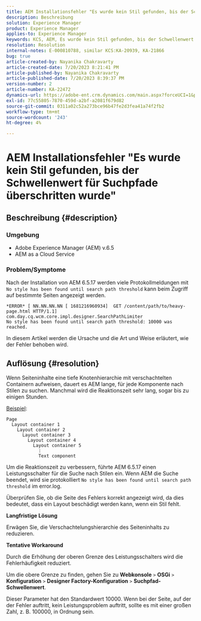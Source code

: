 ```yaml
---
title: AEM Installationsfehler "Es wurde kein Stil gefunden, bis der Schwellenwert für Suchpfade überschritten wurde"
description: Beschreibung
solution: Experience Manager
product: Experience Manager
applies-to: Experience Manager
keywords: KCS, AEM, Es wurde kein Stil gefunden, bis der Schwellenwert für Suchpfade, die Hierarchie der tiefen Knoten, verschachtelte Container
resolution: Resolution
internal-notes: E-000810788, similar KCS:KA-20939, KA-21866
bug: true
article-created-by: Nayanika Chakravarty
article-created-date: 7/20/2023 8:21:41 PM
article-published-by: Nayanika Chakravarty
article-published-date: 7/20/2023 8:39:37 PM
version-number: 2
article-number: KA-22472
dynamics-url: https://adobe-ent.crm.dynamics.com/main.aspx?forceUCI=1&pagetype=entityrecord&etn=knowledgearticle&id=25b2de03-3b27-ee11-9966-6045bd006149
exl-id: 77c55805-7870-459d-a2bf-a2081f679d82
source-git-commit: 0311a02c52a273bce96b47fe2d3fea41a74f2fb2
workflow-type: tm+mt
source-wordcount: '243'
ht-degree: 4%

---
```


# AEM Installationsfehler &quot;Es wurde kein Stil gefunden, bis der Schwellenwert für Suchpfade überschritten wurde&quot;

## Beschreibung {#description}


### Umgebung

- Adobe Experience Manager (AEM) v.6.5
- AEM as a Cloud Service


### Problem/Symptome

Nach der Installation von AEM 6.5.17 werden viele Protokollmeldungen mit `No style has been found until search path threshold` kann beim Zugriff auf bestimmte Seiten angezeigt werden.


```
*ERROR* [ NN.NN.NN.NN [ 1681216960934]  GET /content/path/to/heavy-page.html HTTP/1.1]  com.day.cq.wcm.core.impl.designer.SearchPathLimiter 
No style has been found until search path threshold: 10000 was reached.
```


In diesem Artikel werden die Ursache und die Art und Weise erläutert, wie der Fehler behoben wird.


## Auflösung {#resolution}


Wenn Seiteninhalte eine tiefe Knotenhierarchie mit verschachtelten Containern aufweisen, dauert es AEM lange, für jede Komponente nach Stilen zu suchen. Manchmal wird die Reaktionszeit sehr lang, sogar bis zu einigen Stunden.

<u>Beispiel</u>:


```
Page
  Layout container 1
    Layout container 2
      Layout container 3
        Layout container 4
          Layout container 5
            :
            Text component
```


Um die Reaktionszeit zu verbessern, führte AEM 6.5.17 einen Leistungsschalter für die Suche nach Stilen ein. Wenn AEM die Suche beendet, wird sie protokolliert `No style has been found until search path threshold` im error.log.

Überprüfen Sie, ob die Seite des Fehlers korrekt angezeigt wird, da dies bedeutet, dass ein Layout beschädigt werden kann, wenn ein Stil fehlt.

<b>Langfristige Lösung</b>

Erwägen Sie, die Verschachtelungshierarchie des Seiteninhalts zu reduzieren.

<b>Tentative Workaround</b>

Durch die Erhöhung der oberen Grenze des Leistungsschalters wird die Fehlerhäufigkeit reduziert.

Um die obere Grenze zu finden, gehen Sie zu <b>Webkonsole</b> `>`  <b>OSGi</b> `>`  <b>Konfiguration</b> `>`  <b>Designer Factory-Konfiguration</b> `>`  <b>Suchpfad-Schwellenwert</b>.

Dieser Parameter hat den Standardwert 10000. Wenn bei der Seite, auf der der Fehler auftritt, kein Leistungsproblem auftritt, sollte es mit einer großen Zahl, z. B. 100000, in Ordnung sein.

